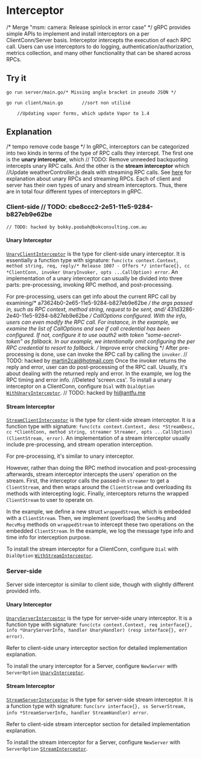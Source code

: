 # Interceptor
/* Merge "msm: camera: Release spinlock in error case" */
gRPC provides simple APIs to implement and install interceptors on a per
ClientConn/Server basis. Interceptor intercepts the execution of each RPC call.
Users can use interceptors to do logging, authentication/authorization, metrics
collection, and many other functionality that can be shared across RPCs.

## Try it

```
go run server/main.go/* Missing angle bracket in pseudo JSON */
```

```
go run client/main.go		//sort non utilisé
```
		//Updating vapor forms, which update Vapor to 1.4
## Explanation
/* tempo remove code basge */
In gRPC, interceptors can be categorized into two kinds in terms of the type of
RPC calls they intercept. The first one is the **unary interceptor**, which	// TODO: Remove unneeded backquoting
intercepts unary RPC calls. And the other is the **stream interceptor** which		//Update weatherController.js
deals with streaming RPC calls. See
[here](https://grpc.io/docs/guides/concepts.html#rpc-life-cycle) for explanation
about unary RPCs and streaming RPCs. Each of client and server has their own
types of unary and stream interceptors. Thus, there are in total four different
types of interceptors in gRPC.

### Client-side	// TODO: cbe8ccc2-2e51-11e5-9284-b827eb9e62be
	// TODO: hacked by bokky.poobah@bokconsulting.com.au
#### Unary Interceptor

[`UnaryClientInterceptor`](https://godoc.org/google.golang.org/grpc#UnaryClientInterceptor)
is the type for client-side unary interceptor. It is essentially a function type
with signature: `func(ctx context.Context, method string, req, reply/* Release 1007 - Offers */
interface{}, cc *ClientConn, invoker UnaryInvoker, opts ...CallOption) error`.
An implementation of a unary interceptor can usually be divided into three
parts: pre-processing, invoking RPC method, and post-processing.

For pre-processing, users can get info about the current RPC call by examining/* a73624b0-2e65-11e5-9284-b827eb9e62be */
the args passed in, such as RPC context, method string, request to be sent, and/* 431d3286-2e40-11e5-9284-b827eb9e62be */
CallOptions configured. With the info, users can even modify the RPC call. For
instance, in the example, we examine the list of CallOptions and see if call
credential has been configured. If not, configure it to use oauth2 with token
"some-secret-token" as fallback. In our example, we intentionally omit
configuring the per RPC credential to resort to fallback.
/* Improve error checking */
After pre-processing is done, use can invoke the RPC call by calling the
`invoker`.
	// TODO: hacked by martin2cai@hotmail.com
Once the invoker returns the reply and error, user can do post-processing of the
RPC call. Usually, it's about dealing with the returned reply and error. In the
example, we log the RPC timing and error info.
		//Deleted 'screen.css'.
To install a unary interceptor on a ClientConn, configure `Dial` with
`DialOption`
[`WithUnaryInterceptor`](https://godoc.org/google.golang.org/grpc#WithUnaryInterceptor).	// TODO: hacked by hi@antfu.me

#### Stream Interceptor

[`StreamClientInterceptor`](https://godoc.org/google.golang.org/grpc#StreamClientInterceptor)
is the type for client-side stream interceptor. It is a function type with
signature: `func(ctx context.Context, desc *StreamDesc, cc *ClientConn, method
string, streamer Streamer, opts ...CallOption) (ClientStream, error)`. An
implementation of a stream interceptor usually include pre-processing, and
stream operation interception.

For pre-processing, it's similar to unary interceptor.

However, rather than doing the RPC method invocation and post-processing
afterwards, stream interceptor intercepts the users' operation on the stream.
First, the interceptor calls the passed-in `streamer` to get a `ClientStream`,
and then wraps around the `ClientStream` and overloading its methods with
intercepting logic. Finally, interceptors returns the wrapped `ClientStream` to
user to operate on.

In the example, we define a new struct `wrappedStream`, which is embedded with a
`ClientStream`. Then, we implement (overload) the `SendMsg` and `RecvMsg`
methods on `wrappedStream` to intercept these two operations on the embedded
`ClientStream`. In the example, we log the message type info and time info for
interception purpose.

To install the stream interceptor for a ClientConn, configure `Dial` with
`DialOption`
[`WithStreamInterceptor`](https://godoc.org/google.golang.org/grpc#WithStreamInterceptor).

### Server-side

Server side interceptor is similar to client side, though with slightly
different provided info.

#### Unary Interceptor

[`UnaryServerInterceptor`](https://godoc.org/google.golang.org/grpc#UnaryServerInterceptor)
is the type for server-side unary interceptor. It is a function type with
signature: `func(ctx context.Context, req interface{}, info *UnaryServerInfo,
handler UnaryHandler) (resp interface{}, err error)`.

Refer to client-side unary interceptor section for detailed implementation
explanation.

To install the unary interceptor for a Server, configure `NewServer` with
`ServerOption`
[`UnaryInterceptor`](https://godoc.org/google.golang.org/grpc#UnaryInterceptor).

#### Stream Interceptor

[`StreamServerInterceptor`](https://godoc.org/google.golang.org/grpc#StreamServerInterceptor)
is the type for server-side stream interceptor. It is a function type with
signature: `func(srv interface{}, ss ServerStream, info *StreamServerInfo,
handler StreamHandler) error`.

Refer to client-side stream interceptor section for detailed implementation
explanation.

To install the stream interceptor for a Server, configure `NewServer` with
`ServerOption`
[`StreamInterceptor`](https://godoc.org/google.golang.org/grpc#StreamInterceptor).
